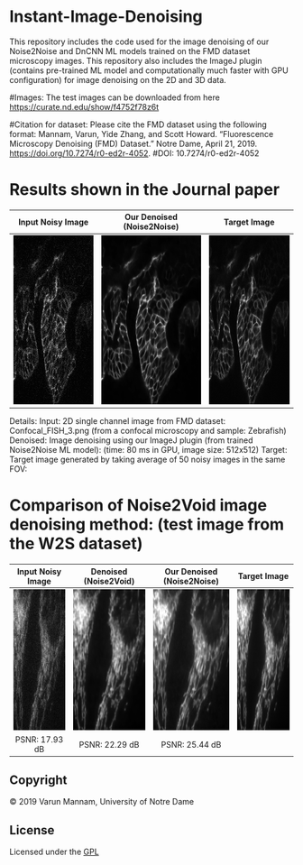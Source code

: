 # Instant-Image-Denoising
This repository includes the code used for the image denoising of our Noise2Noise and DnCNN ML models trained on the FMD dataset microscopy images. This repository also includes the ImageJ plugin (contains pre-trained ML model and computationally much faster with GPU configuration) for image denoising on the 2D and 3D data. 

#Images: The test images can be downloaded from here https://curate.nd.edu/show/f4752f78z6t

#Citation for dataset: Please cite the FMD dataset using the following format: Mannam, Varun, Yide Zhang, and Scott Howard. “Fluorescence Microscopy Denoising (FMD) Dataset.” Notre Dame, April 21, 2019. https://doi.org/10.7274/r0-ed2r-4052. #DOI: 10.7274/r0-ed2r-4052

# Results shown in the Journal paper

Input Noisy Image          | Our Denoised (Noise2Noise)| Target Image 		         |	
:-------------------------:|:-------------------------:|:-------------------------:|
<img src="https://github.com/ND-HowardGroup/Instant-Image-Denoising/blob/master/Plugins/Test_images/2D_images/Raw_Images/Confocal_FISH_3.png" width="300" height="300" />   |  <img src="https://github.com/ND-HowardGroup/Instant-Image-Denoising/blob/master/Plugins/Test_images/2D_images/Image_Denoising_results/denoised_confocal_fish3.png" width="300" height="300" />| <img src="https://github.com/ND-HowardGroup/Instant-Image-Denoising/blob/master/Plugins/Test_images/2D_images/Target(ground_truth)_Images/gt_Confocal_FISH_3.png" width="300" height="300" /> |


Details: 
Input: 2D single channel image from FMD dataset: Confocal_FISH_3.png (from a confocal microscopy and sample: Zebrafish)
Denoised: Image denoising using our ImageJ plugin (from trained Noise2Noise ML model): (time: 80 ms in GPU, image size: 512x512)
Target: Target image generated by taking average of 50 noisy images in the same FOV: 


# Comparison of Noise2Void image denoising method: (test image from the W2S dataset)

Input Noisy Image          | Denoised (Noise2Void)	   | Our Denoised (Noise2Noise)| Target Image 		         |	
:-------------------------:|:-------------------------:|:-------------------------:|:-------------------------:|
<img src="https://github.com/ND-HowardGroup/Instant-Image-Denoising/blob/master/Plugins/N2V_Comparison/W2S_dataset/W2S_noisy_input_avg1_010_0.png" width="250" height="250" />  | <img src="https://github.com/ND-HowardGroup/Instant-Image-Denoising/blob/master/Plugins/N2V_Comparison/W2S_dataset/W2S_denosied_Noise2Void_010_0.png" width="250" height="250" /> | <img src="https://github.com/ND-HowardGroup/Instant-Image-Denoising/blob/master/Plugins/N2V_Comparison/W2S_dataset/W2S_denosied_Noise2Noise(Ours)_010_0.png" width="250" height="250" />  | <img src="https://github.com/ND-HowardGroup/Instant-Image-Denoising/blob/master/Plugins/N2V_Comparison/W2S_dataset/W2S_target_avg400_010_0.png" width="250" height="250" />  | 
PSNR: 17.93 dB			       | PSNR: 22.29 dB			       | PSNR: 25.44 dB	           | 


## **Copyright**

© 2019 Varun Mannam, University of Notre Dame  

## **License**

Licensed under the [GPL](https://github.com/ND-HowardGroup/Instant_image_denoising/blob/master/LICENSE)

